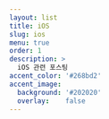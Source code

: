 ```yaml
---
layout: list
title: iOS
slug: ios
menu: true
order: 1
description: >
  iOS 관련 포스팅
accent_color: '#268bd2'
accent_image:
  background: '#202020'
  overlay:    false
---
```

